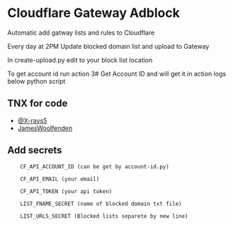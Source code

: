 
# Cloudflare Gateway Adblock

Automatic add gatway lists and rules to Cloudflare

Every day at 2PM Update blocked domain list and upload to Gateway

In create-upload.py edit to your block list location

To get account id run action 3# Get Account ID  and will get it in action logs below python script
## TNX for code

- [@X-rays5](https://github.com/X-rays5/cloudflare_adblock)
- [JamesWoolfenden](https://github.com/JamesWoolfenden/terraform-cloudflare-adblock)

## Add secrets
```
    CF_API_ACCOUNT_ID (can be get by account-id.py)

    CF_API_EMAIL (your email)

    CF_API_TOKEN (your api token)

    LIST_FNAME_SECRET (name of blocked domain txt file)

    LIST_URLS_SECRET (Blocked lists separete by new line)
